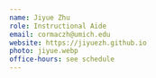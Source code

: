 ```yaml
---
name: Jiyue Zhu
role: Instructional Aide
email: cormaczh@umich.edu
website: https://jiyuezh.github.io
photo: jiyue.webp
office-hours: see schedule
---
```


